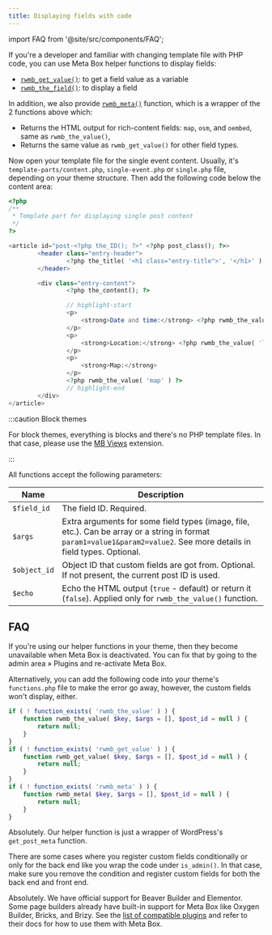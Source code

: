 ```yaml
---
title: Displaying fields with code
---
```


import FAQ from '@site/src/components/FAQ';

If you're a developer and familiar with changing template file with PHP code, you can use Meta Box helper functions to display fields:

- [`rwmb_get_value()`](/functions/rwmb-get-value/): to get a field value as a variable
- [`rwmb_the_field()`](/functions/rwmb-the-value/): to display a field

In addition, we also provide [`rwmb_meta()`](/functions/rwmb-meta/) function, which is a wrapper of the 2 functions above which:

- Returns the HTML output for rich-content fields: `map`, `osm`, and `oembed`, same as `rwmb_the_value()`,
- Returns the same value as `rwmb_get_value()` for other field types.

Now open your template file for the single event content. Usually, it's `template-parts/content.php`, `single-event.php` or `single.php` file, depending on your theme structure. Then add the following code below the content area:

```php
<?php
/**
 * Template part for displaying single post content
 */
?>

<article id="post-<?php the_ID(); ?>" <?php post_class(); ?>>
        <header class="entry-header">
                <?php the_title( '<h1 class="entry-title">', '</h1>' ); ?>
        </header>

        <div class="entry-content">
                <?php the_content(); ?>

                // highlight-start
                <p>
                    <strong>Date and time:</strong> <?php rwmb_the_value( 'datetime' ) ?>
                </p>
                <p>
                    <strong>Location:</strong> <?php rwmb_the_value( 'location' ) ?>
                </p>
                <p>
                    <strong>Map:</strong>
                </p>
                <?php rwmb_the_value( 'map' ) ?>
                // highlight-end
        </div>
</article>
```

:::caution Block themes

For block themes, everything is blocks and there's no PHP template files. In that case, please use the [MB Views](/extensions/mb-views/) extension.

:::

All functions accept the following parameters:

Name|Description
---|---
`$field_id`|The field ID. Required.
`$args`|Extra arguments for some field types (image, file, etc.). Can be array or a string in format `param1=value1&param2=value2`. See more details in field types. Optional.
`$object_id`|Object ID that custom fields are got from. Optional. If not present, the current post ID is used.
`$echo`|Echo the HTML output (`true` - default) or return it (`false`). Applied only for `rwmb_the_value()` function.

## FAQ

<FAQ question="Why does my site crash when I deactivate Meta Box?">

If you're using our helper functions in your theme, then they become unavailable when Meta Box is deactivated. You can fix that by going to the admin area » Plugins and re-activate Meta Box.

Alternatively, you can add the following code into your theme's `functions.php` file to make the error go away, however, the custom fields won't display, either.

```php
if ( ! function_exists( 'rwmb_the_value' ) ) {
    function rwmb_the_value( $key, $args = [], $post_id = null ) {
        return null;
    }
}
if ( ! function_exists( 'rwmb_get_value' ) ) {
    function rwmb_get_value( $key, $args = [], $post_id = null ) {
        return null;
    }
}
if ( ! function_exists( 'rwmb_meta' ) ) {
    function rwmb_meta( $key, $args = [], $post_id = null ) {
        return null;
    }
}
```

</FAQ>

<FAQ question="Can I use WordPress's get_post_meta() function to get custom field value?">

Absolutely. Our helper function is just a wrapper of WordPress's `get_post_meta` function.

</FAQ>

<FAQ question="Why don't I see values of custom fields?">

There are some cases where you register custom fields conditionally or only for the back end like you wrap the code under `is_admin()`. In that case, make sure you remove the condition and register custom fields for both the back end and front end.

</FAQ>

<FAQ question="Can I use a page builder to show Meta Box fields?">

Absolutely. We have official support for Beaver Builder and Elementor. Some page builders already have built-in support for Meta Box like Oxygen Builder, Bricks, and Brizy. See the [list of compatible plugins](/compatibility/) and refer to their docs for how to use them with Meta Box.

</FAQ>
